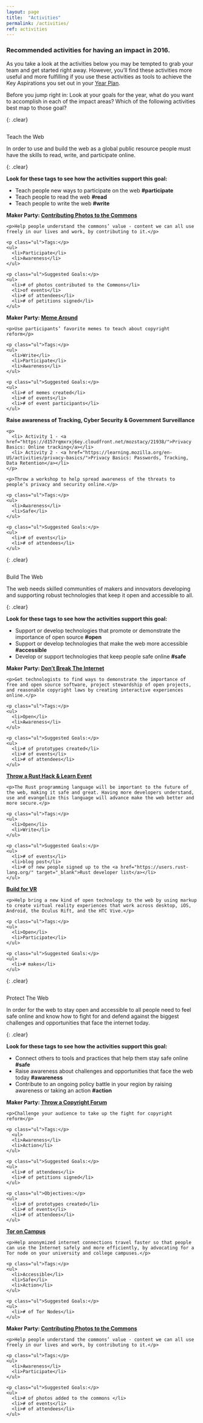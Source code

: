 ```yaml
---
layout: page
title:  "Activities"
permalink: /activities/
ref: activities
---
```


### Recommended activities for having an impact in 2016.

As you take a look at the activities below you may be tempted to grab your team and get started right away. However, you’ll find these activities more useful and more fulfilling if you use these activities as tools to achieve the Key Aspirations you set out in your <a href="https://docs.google.com/document/d/16C7fTPFCkLsgm4p2sikxDxaFuRBgRG-Hx8jRbbkNW64/pub">Year Plan</a>.

Before you jump right in: Look at your goals for the year, what do you want to accomplish in each of the impact areas? Which of the following activities best map to those goal?


{: .clear}
&nbsp;

<div class="activities">
  <img src="{{ site.baseurl }}/static/img/books.png" alt="">
    <p>Teach the Web</p>
    <span>In order to use and build the web as a global public resource people must have the skills to read, write, and participate online.</span>
</div>

{: .clear}
&nbsp;

**Look for these tags to see how the activities support this goal:**

* Teach people new ways to participate on the web **#participate**
* Teach people to read the web **#read**
* Teach people to write the web **#write**

<div class="row activities-table">
  <div class="col-md-4">
    <p><b>Maker Party: <a href="https://chadsansing.github.io/eu-maker-party-sample-activites/activity02-contribute-to-the-commons.html" target="_blank">Contributing Photos to the Commons</a></b></p>

    <p>Help people understand the commons’ value - content we can all use freely in our lives and work, by contributing to it.</p>

    <p class="ul">Tags:</p>
    <ul>
      <li>Participate</li>
      <li>Awareness</li>
    </ul>

    <p class="ul">Suggested Goals:</p>
    <ul>
      <li># of photos contributed to the Commons</li>
      <li>of events</li>
      <li># of attendees</li>
      <li># of petitions signed</li>
    </ul>
  </div>

  <div class="col-md-4">
    <p><b>Maker Party: <a href="https://chadsansing.github.io/eu-maker-party-sample-activites/activity01-meme-around.html" target="_blank">Meme Around</a></b></p>

    <p>Use participants’ favorite memes to teach about copyright reform</p>

    <p class="ul">Tags:</p>
    <ul>
      <li>Write</li>
      <li>Participate</li>
      <li>Awareness</li>
    </ul>

    <p class="ul">Suggested Goals:</p>
    <ul>
      <li># of memes created</li>
      <li># of events</li>
      <li># of event participants</li>
    </ul>
  </div>

  <div class="col-md-4">
    <p><b>Raise awareness of Tracking, Cyber Security & Government Surveillance</b></p>

    <p>
      <li> Activity 1 - <a href="https://d157rqmxrxj6ey.cloudfront.net/mozstacy/21938/">Privacy Basics: Online tracking</a></li>
      <li> Activity 2 - <a href="https://learning.mozilla.org/en-US/activities/privacy-basics/">Privacy Basics: Passwords, Tracking, Data Retention</a></li>
    </p>

    <p>Throw a workshop to help spread awareness of the threats to people’s privacy and security online.</p>

    <p class="ul">Tags:</p>
    <ul>
      <li>Awareness</li>
      <li>Safe</li>
    </ul>

    <p class="ul">Suggested Goals:</p>
    <ul>
      <li># of events</li>
      <li># of attendees</li>
    </ul>
  </div>
</div>

{: .clear}
&nbsp;

<div class="activities">
  <img src="{{ site.baseurl }}/static/img/hammer.png" alt="">
    <p>Build The Web</p>
    <span>The web needs skilled communities of makers and innovators developing and supporting robust technologies that keep it open and accessible to all.</span>
</div>

{: .clear}
&nbsp;

**Look for these tags to see how the activities support this goal:**

* Support or develop technologies that promote or demonstrate the importance of open source **#open**
* Support or develop technologies that make the web more accessible **#accessible**
* Develop or support technologies that keep people safe online **#safe**

<div class="row activities-table">
  <div class="col-md-4">
    <p><b>Maker Party:  <a href="https://chadsansing.github.io/eu-maker-party-sample-activites/activity04-dont-break-the-internet.html#overview" target="_blank">Don’t Break The Internet</a></b></p>

    <p>Get technologists to find ways to demonstrate the importance of free and open source software, project stewardship of open projects, and reasonable copyright laws by creating interactive experiences online.</p>

    <p class="ul">Tags:</p>
    <ul>
      <li>Open</li>
      <li>Awareness</li>
    </ul>

    <p class="ul">Suggested Goals:</p>
    <ul>
      <li># of prototypes created</li>
      <li># of events</li>
      <li># of attendees</li>
    </ul>
  </div>

  <div class="col-md-4">
    <p><b><a href="https://activate.mozilla.community/developer-engagement/rust-hack" target="_blank">Throw a Rust Hack & Learn Event</a></b></p>

    <p>The Rust programming language will be important to the future of the web, making it safe and great. Having more developers understand, use and evangelize this language will advance make the web better and more secure.</p>

    <p class="ul">Tags:</p>
    <ul>
      <li>Open</li>
      <li>Write</li>
    </ul>  

    <p class="ul">Suggested Goals:</p>
    <ul>
      <li># of events</li>
      <li>blog post</li>
      <li># of new people signed up to the <a href="https://users.rust-lang.org/" target="_blank">Rust developer list</a></li>
    </ul>
  </div>

  <div class="col-md-4">
    <p><b><a href="https://aframe.io/">Build for VR</a></b></p>

    <p>Help bring a new kind of open technology to the web by using markup to create virtual reality experiences that work across desktop, iOS, Android, the Oculus Rift, and the HTC Vive.</p>

    <p class="ul">Tags:</p>
    <ul>
      <li>Open</li>
      <li>Participate</li>
    </ul>

    <p class="ul">Suggested Goals:</p>
    <ul>
      <li># makes</li>
    </ul>
  </div>
</div>

{: .clear}
&nbsp;

<div class="activities">
  <img src="{{ site.baseurl }}/static/img/sword.png" alt="">
    <p>Protect The Web</p>
    <span>In order for the web to stay open and accessible to all people need to feel safe online and know how to fight for and defend against the biggest challenges and opportunities that face the internet today.</span>
</div>

{: .clear}
&nbsp;

**Look for these tags to see how the activities support this goal:**

* Connect others to tools and practices that help them stay safe online **#safe**
* Raise awareness about challenges and opportunities that face the web today **#awareness**
* Contribute to an ongoing policy battle in your region by raising awareness or taking an action **#action**

<div class="row activities-table">
  <div class="col-md-4">
    <p><b>Maker Party: <a href="https://chadsansing.github.io/eu-maker-party-sample-activites/activity05-copyright-forum.html" target="_blank">Throw a Copyright Forum</a></b></p>

    <p>Challenge your audience to take up the fight for copyright reform</p>

    <p class="ul">Tags:</p>
      <ul>
      <li>Awareness</li>
      <li>Action</li>
    </ul>

    <p class="ul">Suggested Goals:</p>
    <ul>
      <li># of attendees</li>
      <li># of petitions signed</li>
    </ul>

    <p class="ul">Objectives:</p>
    <ul>
      <li># of prototypes created</li>
      <li># of events</li>
      <li># of attendees</li>
    </ul>
  </div>

  <div class="col-md-4">
    <p><b><a href="https://www.eff.org/torchallenge/tor-on-campus.html">Tor on Campus</a></b></p>

    <p>Help anonymized internet connections travel faster so that people can use the Internet safely and more efficiently, by advocating for a Tor node on your university and college campuses.</p>

    <p class="ul">Tags:</p>
    <ul>
      <li>Accessible</li>
      <li>Safe</li>
      <li>Action</li>
    </ul>

    <p class="ul">Suggested Goals:</p>
    <ul>
      <li># of Tor Nodes</li>
    </ul>
  </div>

  <div class="col-md-4">
    <p><b>Maker Party: <a href="https://chadsansing.github.io/eu-maker-party-sample-activites/activity02-contribute-to-the-commons.html">Contributing Photos to the Commons</a></b></p>

    <p>Help people understand the commons’ value - content we can all use freely in our lives and work, by contributing to it.</p>

    <p class="ul">Tags:</p>
    <ul>
      <li>Awareness</li>
      <li>Participate</li>
    </ul>

    <p class="ul">Suggested Goals:</p>
    <ul>
      <li># of photos added to the commons </li>
      <li># of events</li>
      <li># of attendees</li>
    </ul>
  </div>
</div>
